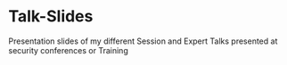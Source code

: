 # Talk-Slides
Presentation slides of my  different Session and Expert Talks presented at security conferences or Training
